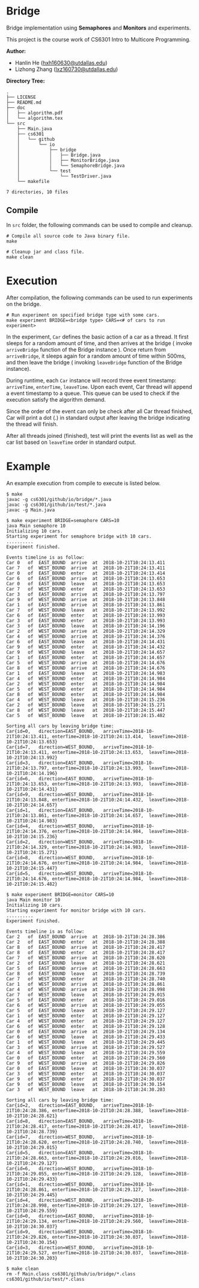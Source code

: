 # Bridge

Bridge implementation using __Semaphores__ and __Monitors__ and experiments.

This project is the course work of CS6301 Intro to Multicore Programming.

__Author:__

- Hanlin He (hxh160630@utdallas.edu)
- Lizhong Zhang (lxz160730@utdallas.edu)

__Directory Tree:__

    .
    ├── LICENSE
    ├── README.md
    ├── doc
    │   ├── algorithm.pdf
    │   └── algorithm.tex
    └── src
        ├── Main.java
        ├── cs6301
        │   └── github
        │       └── io
        │           ├── bridge
        │           │   ├── Bridge.java
        │           │   ├── MonitorBridge.java
        │           │   └── SemaphoreBridge.java
        │           └── test
        │               └── TestDriver.java
        └── makefile

    7 directories, 10 files

## Compile

In `src` folder, the following commands can be used to compile and cleanup.

    # Compile all source code to Java binary file.
    make

    # Cleanup jar and class file.
    make clean

# Execution

After compilation, the following commands can be used to run experiments on the
bridge.

    # Run experiment on specified bridge type with some cars.
    make experiment BRIDGE=<bridge type> CARS=<# of cars to run experiment>

In the experiment, `Car` defines the basic action of a car as a thread. It
first sleeps for a random amount of time, and then arrives at the bridge (
invoke `arriveBridge` function of the Bridge instance ). Once return from
`arriveBridge`, it sleeps again for a random amount of time within 500ms, and
then leave the bridge ( invoking `leaveBridge` function of the Bridge
instance).

During runtime, each `Car` instance will record three event timestamp:
`arriveTime`, `enterTime`, `leaveTime`. Upon each event, Car thread will append
a event timestamp to a queue. This queue can be used to check if the execution
satisfy the algorithm demand.

Since the order of the event can only be check after all Car thread finished,
Car will print a dot (.) in standard output after leaving the bridge indicating
the thread will finish.

After all threads joined (finished), test will print the events list as well
as the car list based on `leaveTime` order in standard output.

# Example

An example execution from compile to execute is listed below.

    $ make
    javac -g cs6301/github/io/bridge/*.java
    javac -g cs6301/github/io/test/*.java
    javac -g Main.java

    $ make experiment BRIDGE=semaphore CARS=10
    java Main semaphore 10
    Initializing 10 cars.
    Starting experiment for semaphore bridge with 10 cars.
    ..........
    Experiment finished.

    Events timeline is as follow:
    Car	0	of	EAST_BOUND	arrive	at	2018-10-21T10:24:13.411
    Car	7	of	WEST_BOUND	arrive	at	2018-10-21T10:24:13.411
    Car	0	of	EAST_BOUND	enter	at	2018-10-21T10:24:13.414
    Car	6	of	EAST_BOUND	arrive	at	2018-10-21T10:24:13.653
    Car	0	of	EAST_BOUND	leave	at	2018-10-21T10:24:13.653
    Car	7	of	WEST_BOUND	enter	at	2018-10-21T10:24:13.653
    Car	3	of	EAST_BOUND	arrive	at	2018-10-21T10:24:13.797
    Car	9	of	WEST_BOUND	arrive	at	2018-10-21T10:24:13.848
    Car	1	of	EAST_BOUND	arrive	at	2018-10-21T10:24:13.861
    Car	7	of	WEST_BOUND	leave	at	2018-10-21T10:24:13.992
    Car	6	of	EAST_BOUND	enter	at	2018-10-21T10:24:13.993
    Car	3	of	EAST_BOUND	enter	at	2018-10-21T10:24:13.993
    Car	3	of	EAST_BOUND	leave	at	2018-10-21T10:24:14.196
    Car	2	of	WEST_BOUND	arrive	at	2018-10-21T10:24:14.329
    Car	4	of	WEST_BOUND	arrive	at	2018-10-21T10:24:14.376
    Car	6	of	EAST_BOUND	leave	at	2018-10-21T10:24:14.431
    Car	9	of	WEST_BOUND	enter	at	2018-10-21T10:24:14.432
    Car	9	of	WEST_BOUND	leave	at	2018-10-21T10:24:14.657
    Car	1	of	EAST_BOUND	enter	at	2018-10-21T10:24:14.657
    Car	5	of	WEST_BOUND	arrive	at	2018-10-21T10:24:14.676
    Car	8	of	WEST_BOUND	arrive	at	2018-10-21T10:24:14.676
    Car	1	of	EAST_BOUND	leave	at	2018-10-21T10:24:14.983
    Car	4	of	WEST_BOUND	enter	at	2018-10-21T10:24:14.984
    Car	2	of	WEST_BOUND	enter	at	2018-10-21T10:24:14.984
    Car	5	of	WEST_BOUND	enter	at	2018-10-21T10:24:14.984
    Car	8	of	WEST_BOUND	enter	at	2018-10-21T10:24:14.984
    Car	4	of	WEST_BOUND	leave	at	2018-10-21T10:24:15.236
    Car	2	of	WEST_BOUND	leave	at	2018-10-21T10:24:15.271
    Car	8	of	WEST_BOUND	leave	at	2018-10-21T10:24:15.447
    Car	5	of	WEST_BOUND	leave	at	2018-10-21T10:24:15.482

    Sorting all cars by leaving bridge time:
    Car{id=0,	direction=EAST_BOUND,	arriveTime=2018-10-21T10:24:13.411,	enterTime=2018-10-21T10:24:13.414,	leaveTime=2018-10-21T10:24:13.653}
    Car{id=7,	direction=WEST_BOUND,	arriveTime=2018-10-21T10:24:13.411,	enterTime=2018-10-21T10:24:13.653,	leaveTime=2018-10-21T10:24:13.992}
    Car{id=3,	direction=EAST_BOUND,	arriveTime=2018-10-21T10:24:13.797,	enterTime=2018-10-21T10:24:13.993,	leaveTime=2018-10-21T10:24:14.196}
    Car{id=6,	direction=EAST_BOUND,	arriveTime=2018-10-21T10:24:13.653,	enterTime=2018-10-21T10:24:13.993,	leaveTime=2018-10-21T10:24:14.431}
    Car{id=9,	direction=WEST_BOUND,	arriveTime=2018-10-21T10:24:13.848,	enterTime=2018-10-21T10:24:14.432,	leaveTime=2018-10-21T10:24:14.657}
    Car{id=1,	direction=EAST_BOUND,	arriveTime=2018-10-21T10:24:13.861,	enterTime=2018-10-21T10:24:14.657,	leaveTime=2018-10-21T10:24:14.983}
    Car{id=4,	direction=WEST_BOUND,	arriveTime=2018-10-21T10:24:14.376,	enterTime=2018-10-21T10:24:14.984,	leaveTime=2018-10-21T10:24:15.236}
    Car{id=2,	direction=WEST_BOUND,	arriveTime=2018-10-21T10:24:14.329,	enterTime=2018-10-21T10:24:14.983,	leaveTime=2018-10-21T10:24:15.271}
    Car{id=8,	direction=WEST_BOUND,	arriveTime=2018-10-21T10:24:14.676,	enterTime=2018-10-21T10:24:14.984,	leaveTime=2018-10-21T10:24:15.447}
    Car{id=5,	direction=WEST_BOUND,	arriveTime=2018-10-21T10:24:14.676,	enterTime=2018-10-21T10:24:14.984,	leaveTime=2018-10-21T10:24:15.482}

    $ make experiment BRIDGE=monitor CARS=10
    java Main monitor 10
    Initializing 10 cars.
    Starting experiment for monitor bridge with 10 cars.
    ..........
    Experiment finished.

    Events timeline is as follow:
    Car	2	of	EAST_BOUND	arrive	at	2018-10-21T10:24:28.386
    Car	2	of	EAST_BOUND	enter	at	2018-10-21T10:24:28.388
    Car	8	of	EAST_BOUND	arrive	at	2018-10-21T10:24:28.417
    Car	8	of	EAST_BOUND	enter	at	2018-10-21T10:24:28.417
    Car	7	of	WEST_BOUND	arrive	at	2018-10-21T10:24:28.620
    Car	2	of	EAST_BOUND	leave	at	2018-10-21T10:24:28.621
    Car	5	of	EAST_BOUND	arrive	at	2018-10-21T10:24:28.663
    Car	8	of	EAST_BOUND	leave	at	2018-10-21T10:24:28.739
    Car	7	of	WEST_BOUND	enter	at	2018-10-21T10:24:28.740
    Car	1	of	WEST_BOUND	arrive	at	2018-10-21T10:24:28.861
    Car	4	of	WEST_BOUND	arrive	at	2018-10-21T10:24:28.998
    Car	7	of	WEST_BOUND	leave	at	2018-10-21T10:24:29.015
    Car	5	of	EAST_BOUND	enter	at	2018-10-21T10:24:29.016
    Car	6	of	WEST_BOUND	arrive	at	2018-10-21T10:24:29.055
    Car	5	of	EAST_BOUND	leave	at	2018-10-21T10:24:29.127
    Car	1	of	WEST_BOUND	enter	at	2018-10-21T10:24:29.127
    Car	4	of	WEST_BOUND	enter	at	2018-10-21T10:24:29.127
    Car	6	of	WEST_BOUND	enter	at	2018-10-21T10:24:29.128
    Car	0	of	EAST_BOUND	arrive	at	2018-10-21T10:24:29.134
    Car	6	of	WEST_BOUND	leave	at	2018-10-21T10:24:29.433
    Car	1	of	WEST_BOUND	leave	at	2018-10-21T10:24:29.445
    Car	3	of	WEST_BOUND	arrive	at	2018-10-21T10:24:29.527
    Car	4	of	WEST_BOUND	leave	at	2018-10-21T10:24:29.559
    Car	0	of	EAST_BOUND	enter	at	2018-10-21T10:24:29.560
    Car	9	of	WEST_BOUND	arrive	at	2018-10-21T10:24:29.826
    Car	0	of	EAST_BOUND	leave	at	2018-10-21T10:24:30.037
    Car	3	of	WEST_BOUND	enter	at	2018-10-21T10:24:30.037
    Car	9	of	WEST_BOUND	enter	at	2018-10-21T10:24:30.037
    Car	9	of	WEST_BOUND	leave	at	2018-10-21T10:24:30.154
    Car	3	of	WEST_BOUND	leave	at	2018-10-21T10:24:30.203

    Sorting all cars by leaving bridge time:
    Car{id=2,	direction=EAST_BOUND,	arriveTime=2018-10-21T10:24:28.386,	enterTime=2018-10-21T10:24:28.388,	leaveTime=2018-10-21T10:24:28.621}
    Car{id=8,	direction=EAST_BOUND,	arriveTime=2018-10-21T10:24:28.417,	enterTime=2018-10-21T10:24:28.417,	leaveTime=2018-10-21T10:24:28.739}
    Car{id=7,	direction=WEST_BOUND,	arriveTime=2018-10-21T10:24:28.620,	enterTime=2018-10-21T10:24:28.740,	leaveTime=2018-10-21T10:24:29.015}
    Car{id=5,	direction=EAST_BOUND,	arriveTime=2018-10-21T10:24:28.663,	enterTime=2018-10-21T10:24:29.016,	leaveTime=2018-10-21T10:24:29.127}
    Car{id=6,	direction=WEST_BOUND,	arriveTime=2018-10-21T10:24:29.055,	enterTime=2018-10-21T10:24:29.128,	leaveTime=2018-10-21T10:24:29.433}
    Car{id=1,	direction=WEST_BOUND,	arriveTime=2018-10-21T10:24:28.861,	enterTime=2018-10-21T10:24:29.127,	leaveTime=2018-10-21T10:24:29.445}
    Car{id=4,	direction=WEST_BOUND,	arriveTime=2018-10-21T10:24:28.998,	enterTime=2018-10-21T10:24:29.127,	leaveTime=2018-10-21T10:24:29.559}
    Car{id=0,	direction=EAST_BOUND,	arriveTime=2018-10-21T10:24:29.134,	enterTime=2018-10-21T10:24:29.560,	leaveTime=2018-10-21T10:24:30.037}
    Car{id=9,	direction=WEST_BOUND,	arriveTime=2018-10-21T10:24:29.826,	enterTime=2018-10-21T10:24:30.037,	leaveTime=2018-10-21T10:24:30.154}
    Car{id=3,	direction=WEST_BOUND,	arriveTime=2018-10-21T10:24:29.527,	enterTime=2018-10-21T10:24:30.037,	leaveTime=2018-10-21T10:24:30.203}

    $ make clean
    rm -f Main.class cs6301/github/io/bridge/*.class cs6301/github/io/test/*.class
